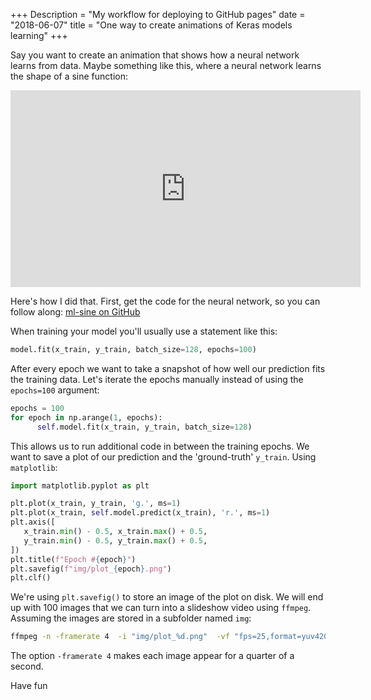 +++
Description = "My workflow for deploying to GitHub pages"
date = "2018-06-07"
title = "One way to create animations of Keras models learning"
+++

Say you want to create an animation that shows how a neural network learns from data. Maybe something like this, where a neural network learns the shape of a sine function:

<iframe width="560" height="315" src="https://www.youtube.com/embed/jzYQYGXYPpA" frameborder="0" allow="autoplay; encrypted-media" allowfullscreen></iframe>

Here's how I did that. First, get the code for the neural network, so you can follow along: [ml-sine on GitHub](https://github.com/p886/ml-sine)

When training your model you'll usually use a statement like this:

```python
model.fit(x_train, y_train, batch_size=128, epochs=100)
```

After every epoch we want to take a snapshot of how well our prediction fits the training data. Let's iterate the epochs manually instead of using the `epochs=100` argument:

```python
epochs = 100
for epoch in np.arange(1, epochs):
      self.model.fit(x_train, y_train, batch_size=128)
```

This allows us to run additional code in between the training epochs. We want to save a plot of our prediction and the 'ground-truth' `y_train`. Using `matplotlib`:

```python
import matplotlib.pyplot as plt

plt.plot(x_train, y_train, 'g.', ms=1)
plt.plot(x_train, self.model.predict(x_train), 'r.', ms=1)
plt.axis([
   x_train.min() - 0.5, x_train.max() + 0.5,
   y_train.min() - 0.5, y_train.max() + 0.5,
])
plt.title(f"Epoch #{epoch}")
plt.savefig(f"img/plot_{epoch}.png")
plt.clf()
```

We're using `plt.savefig()` to store an image of the plot on disk. We will end up with 100 images that we can turn into a slideshow video using `ffmpeg`. Assuming the images are stored in a subfolder named `img`:

```bash
ffmpeg -n -framerate 4  -i "img/plot_%d.png"  -vf "fps=25,format=yuv420p" movie.mp4
```

The option `-framerate 4` makes each image appear for a quarter of a second.

Have fun
